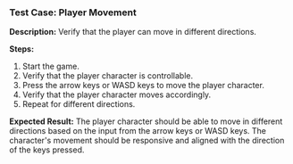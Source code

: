### Test Case: Player Movement

**Description:** Verify that the player can move in different directions.

**Steps:**
1. Start the game.
2. Verify that the player character is controllable.
3. Press the arrow keys or WASD keys to move the player character.
4. Verify that the player character moves accordingly.
5. Repeat for different directions.

**Expected Result:**
The player character should be able to move in different directions based on the input from the arrow keys or WASD keys. The character's movement should be responsive and aligned with the direction of the keys pressed.
